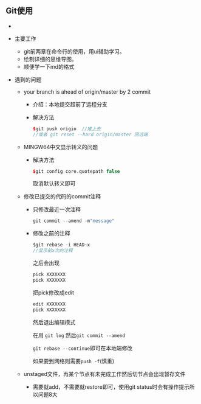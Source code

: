 ## Git使用

* 

  * 主要工作

    * git前两章在命令行的使用，用ui辅助学习。
    * 绘制详细的思维导图。
    * 顺便学一下md的格式

  * 遇到的问题

    * your branch is ahead of  origin/master by 2 commit

      * 介绍：本地提交超前了远程分支

      * 解决方法 

        ```c++
        $git push origin  //推上去
        //或者 git reset --hard origin/master 回远端
        ```

    * MINGW64中文显示转义的问题

      * 解决方法

        ``` c++
        $git config core.quotepath false
        ```

        取消默认转义即可

    * 修改已提交的代码的commit注释

      * 只修改最近一次注释

        ``` c++
        git commit --amend -m"message"
        ```

      * 修改之前的注释

        ```c
        $git rebase -i HEAD~x
        //显示前x次的注释
        ```

        之后会出现

        ```c
        pick XXXXXXX
        pick XXXXXXX
        ```

        把pick修改成edit

        ```c
        edit XXXXXXX
        pick XXXXXXX    
        ```

        然后退出编辑模式

        在用 `git log` 然后`git commit --amend`

        `git rebase --continue`即可在本地端修改

        如果要到网络则需要`push -f`(慎重)
      
    * unstaged文件，再某个节点有未完成工作然后切节点会出现暂存文件
    
      * 需要就add，不需要就restore即可，使用git status时会有操作提示所以问题8大